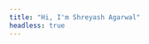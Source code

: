 ```yaml
---
title: "Hi, I'm Shreyash Agarwal"
headless: true
---
```

<!-- 
I love programming and software engineering. 

I am interested in the fields of computer vision and machine learning. 

I was born and brought up in Kolkata, India and I have loved computers since the time I got my hands on them. I also enjoy listening to music! -->
